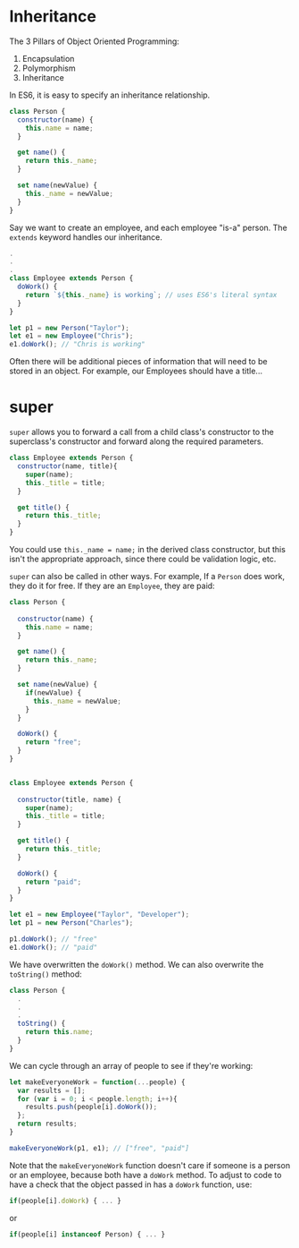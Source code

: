 # Inheritance

The 3 Pillars of Object Oriented Programming:
1. Encapsulation
2. Polymorphism
3. Inheritance

In ES6, it is easy to specify an inheritance relationship. 

```JavaScript
class Person {
  constructor(name) {
    this.name = name;
  }

  get name() {
    return this._name;
  }

  set name(newValue) {
    this._name = newValue;
  }
}
```

Say we want to create an employee, and each employee "is-a" person. The `extends` keyword handles our inheritance.

```JavaScript
.
.
.
class Employee extends Person {
  doWork() {
    return `${this._name} is working`; // uses ES6's literal syntax
  }
}

let p1 = new Person("Taylor");
let e1 = new Employee("Chris");
e1.doWork(); // "Chris is working"
```

Often there will be additional pieces of information that will need to be stored in an object. For example, our Employees should have a title...

# super

`super` allows you to forward a call from a child class's constructor to the superclass's constructor and forward along the required parameters.

```JavaScript
class Employee extends Person {
  constructor(name, title){
    super(name);
    this._title = title;
  }  

  get title() {
    return this._title;  
  }
}
```
You could use `this._name = name;` in the derived class constructor, but this isn't the appropriate approach, since there could be validation logic, etc.

`super` can also be called in other ways. For example, If a `Person` does work, they do it for free. If they are an `Employee`, they are paid:

```JavaScript
class Person {
  
  constructor(name) {
    this.name = name;
  }

  get name() {
    return this._name;
  }

  set name(newValue) {
    if(newValue) {
      this._name = newValue;
    }
  }

  doWork() {
    return "free";
  }
}


class Employee extends Person {
  
  constructor(title, name) {
    super(name);
    this._title = title;
  }

  get title() {
    return this._title;
  }

  doWork() {
    return "paid";  
  }
}

let e1 = new Employee("Taylor", "Developer");
let p1 = new Person("Charles");

p1.doWork(); // "free"
e1.doWork(); // "paid"
```

We have overwritten the `doWork()` method. We can also overwrite the `toString()` method:

```JavaScript
class Person {
  .
  .
  .
  toString() {
    return this.name;
  }
}
```

We can cycle through an array of people to see if they're working:
```JavaScript
let makeEveryoneWork = function(...people) {
  var results = [];
  for (var i = 0; i < people.length; i++){
    results.push(people[i].doWork());
  };
  return results;
}

makeEveryoneWork(p1, e1); // ["free", "paid"]
```
Note that the `makeEveryoneWork` function doesn't care if someone is a person or an employee, because both have a `doWork` method. To adjust to code to have a check that the object passed in has a `doWork` function, use:
```JavaScript
if(people[i].doWork) { ... }
```
or 

```JavaScript
if(people[i] instanceof Person) { ... }
```



